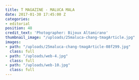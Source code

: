 ```yaml
---
title: T MAGAZINE - MALUCA MALA
date: 2017-01-30 17:45:00 Z
categories:
- editorial
position: 48
credit_text: 'Photographer: Bijoux Altamirano'
thumbnail_image: "/uploads/25maluca-chang-tmagArticle.jpg"
images:
- path: "/uploads/25maluca-chang-tmagArticle-08f299.jpg"
  class: full
- path: "/uploads/web-4.jpg"
  class: full
- path: "/uploads/web-10.jpg"
  class: full
---
```



